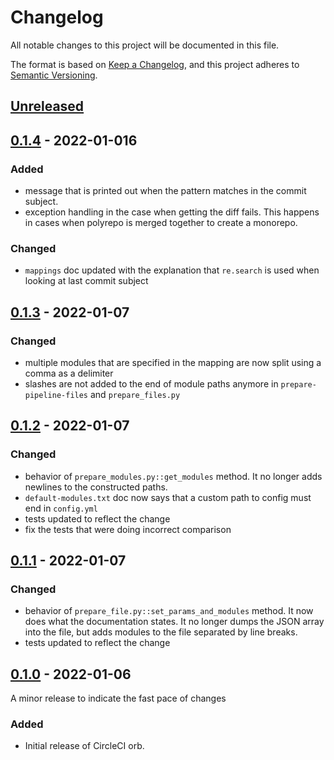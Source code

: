 # Changelog
All notable changes to this project will be documented in this file.

The format is based on [Keep a Changelog](https://keepachangelog.com/en/1.0.0/),
and this project adheres to [Semantic Versioning](https://semver.org/spec/v2.0.0.html).

## [Unreleased]

## [0.1.4] - 2022-01-016
### Added
- message that is printed out when the pattern matches in the commit subject.
- exception handling in the case when getting the diff fails. This happens in cases when polyrepo is merged together
  to create a monorepo.

### Changed
- `mappings` doc updated with the explanation that `re.search` is used when looking at last commit subject


## [0.1.3] - 2022-01-07
### Changed
- multiple modules that are specified in the mapping are now split using a comma as a delimiter
- slashes are not added to the end of module paths anymore in `prepare-pipeline-files` and `prepare_files.py`

## [0.1.2] - 2022-01-07
### Changed
- behavior of `prepare_modules.py::get_modules` method. It no longer adds newlines to the constructed paths.
- `default-modules.txt` doc now says that a custom path to config must end in `config.yml`
- tests updated to reflect the change
- fix the tests that were doing incorrect comparison

## [0.1.1] - 2022-01-07
### Changed
- behavior of `prepare_file.py::set_params_and_modules` method. It now does what the documentation states.
  It no longer dumps the JSON array into the file, but adds modules to the file separated by line breaks.
- tests updated to reflect the change

## [0.1.0] - 2022-01-06
A minor release to indicate the fast pace of changes
### Added
- Initial release of CircleCI orb.

[Unreleased]: https://github.com/a-genius/monorepo-orb/compare/v0.1.4...main
[0.1.4]: https://github.com/a-genius/monorepo-orb/releases/tag/v0.1.4
[0.1.3]: https://github.com/a-genius/monorepo-orb/releases/tag/v0.1.3
[0.1.2]: https://github.com/a-genius/monorepo-orb/releases/tag/v0.1.2
[0.1.1]: https://github.com/a-genius/monorepo-orb/releases/tag/v0.1.1
[0.1.0]: https://github.com/a-genius/monorepo-orb/releases/tag/v0.1.0
